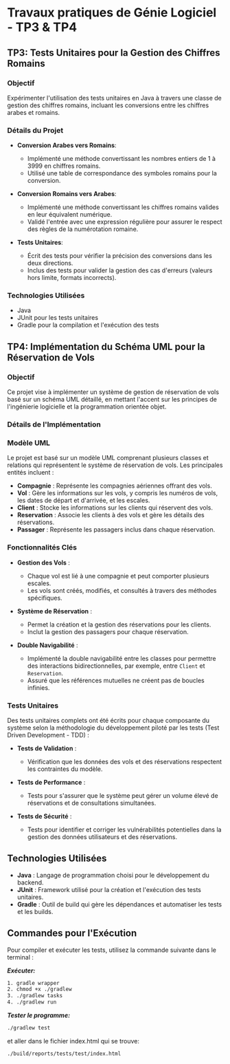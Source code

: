 # Travaux pratiques de Génie Logiciel - TP3 & TP4

## TP3: Tests Unitaires pour la Gestion des Chiffres Romains

### Objectif
Expérimenter l'utilisation des tests unitaires en Java à travers une classe de gestion des chiffres romains, incluant les conversions entre les chiffres arabes et romains.

### Détails du Projet
- **Conversion Arabes vers Romains**:
  - Implémenté une méthode convertissant les nombres entiers de 1 à 3999 en chiffres romains.
  - Utilisé une table de correspondance des symboles romains pour la conversion.
  
- **Conversion Romains vers Arabes**:
  - Implémenté une méthode convertissant les chiffres romains valides en leur équivalent numérique.
  - Validé l'entrée avec une expression régulière pour assurer le respect des règles de la numérotation romaine.

- **Tests Unitaires**:
  - Écrit des tests pour vérifier la précision des conversions dans les deux directions.
  - Inclus des tests pour valider la gestion des cas d'erreurs (valeurs hors limite, formats incorrects).

### Technologies Utilisées
- Java
- JUnit pour les tests unitaires
- Gradle pour la compilation et l'exécution des tests

## TP4: Implémentation du Schéma UML pour la Réservation de Vols

### Objectif
Ce projet vise à implémenter un système de gestion de réservation de vols basé sur un schéma UML détaillé, en mettant l'accent sur les principes de l'ingénierie logicielle et la programmation orientée objet.

### Détails de l'Implémentation

### Modèle UML
Le projet est basé sur un modèle UML comprenant plusieurs classes et relations qui représentent le système de réservation de vols. Les principales entités incluent :

- **Compagnie** : Représente les compagnies aériennes offrant des vols.
- **Vol** : Gère les informations sur les vols, y compris les numéros de vols, les dates de départ et d'arrivée, et les escales.
- **Client** : Stocke les informations sur les clients qui réservent des vols.
- **Reservation** : Associe les clients à des vols et gère les détails des réservations.
- **Passager** : Représente les passagers inclus dans chaque réservation.

### Fonctionnalités Clés
- **Gestion des Vols** :
  - Chaque vol est lié à une compagnie et peut comporter plusieurs escales.
  - Les vols sont créés, modifiés, et consultés à travers des méthodes spécifiques.

- **Système de Réservation** :
  - Permet la création et la gestion des réservations pour les clients.
  - Inclut la gestion des passagers pour chaque réservation.

- **Double Navigabilité** :
  - Implémenté la double navigabilité entre les classes pour permettre des interactions bidirectionnelles, par exemple, entre `Client` et `Reservation`.
  - Assuré que les références mutuelles ne créent pas de boucles infinies.

### Tests Unitaires
Des tests unitaires complets ont été écrits pour chaque composante du système selon la méthodologie du développement piloté par les tests (Test Driven Development - TDD) :

- **Tests de Validation** :
  - Vérification que les données des vols et des réservations respectent les contraintes du modèle.
  
- **Tests de Performance** :
  - Tests pour s'assurer que le système peut gérer un volume élevé de réservations et de consultations simultanées.

- **Tests de Sécurité** :
  - Tests pour identifier et corriger les vulnérabilités potentielles dans la gestion des données utilisateurs et des réservations.

## Technologies Utilisées
- **Java** : Langage de programmation choisi pour le développement du backend.
- **JUnit** : Framework utilisé pour la création et l'exécution des tests unitaires.
- **Gradle** : Outil de build qui gère les dépendances et automatiser les tests et les builds.

## Commandes pour l'Exécution
Pour compiler et exécuter les tests, utilisez la commande suivante dans le terminal :

***Exécuter:***
```bash
1. gradle wrapper
2. chmod +x ./gradlew
3. ./gradlew tasks
4. ./gradlew run
```
***Tester le programme:***
```bash
./gradlew test
```
et aller dans le fichier index.html qui se trouve: 
```bash
./build/reports/tests/test/index.html
```
